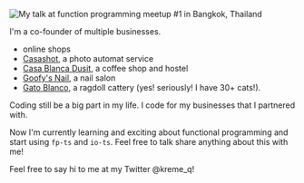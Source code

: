 ![My talk at function programming meetup #1 in Bangkok, Thailand](https://imgur.com/tThOLuM.png "me")

I'm a co-founder of multiple businesses.
- online shops
- [Casashot](https://casashot.com/), a photo automat service 
- [Casa Blanca Dusit](https://casablancabkk.com/), a coffee shop and hostel 
- [Goofy's Nail](https://www.instagram.com/goofynails.bkk/), a nail salon 
- [Gato Blanco](https://www.ragdollthailand.com/), a ragdoll cattery   (yes! seriously! I have 30+ cats!).
 
Coding still be a big part in my life. I code for my businesses that I partnered with.

Now I'm currently learning and exciting about functional programming and start using `fp-ts` and `io-ts`. Feel free to talk share anything about this with me!

Feel free to say hi to me at my Twitter @kreme_q!

